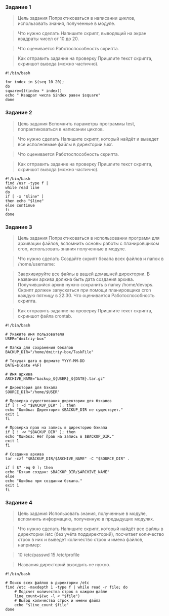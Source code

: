 ### Задание 1
> Цель задания
Попрактиковаться в написании циклов, использовать знания, полученные в модуле.

> Что нужно сделать
Напишите скрипт, выводящий на экран квадраты чисел от 10 до 20.

> Что оценивается
Работоспособность скрипта.

> Как отправить задание на проверку
Пришлите текст скрипта, скриншот вывода (можно частично).
```
#!/bin/bash

for index in $(seq 10 20);
do
square=$((index * index))
echo " Квадрат числа $index равен $square"
done
```

### Задание 2
> Цель задания
Вспомнить параметры программы test, попрактиковаться в написании циклов.

> Что нужно сделать
Напишите скрипт, который найдёт и выведет все исполняемые файлы в директории /usr.

> Что оценивается
Работоспособность скрипта.

> Как отправить задание на проверку
Пришлите текст скрипта, скриншот вывода (можно частично).
```
#!/bin/bash
find /usr -type f |
while read line
do
if [ -x "$line" ]
then echo "$line"
else continue
fi
done

```
### Задание 3
> Цель задания
Попрактиковаться в использовании программ для архивации файлов, вспомнить основы работы с планировщиком cron, использовать знания полученные в модуле.

> Что нужно сделать
Создайте скрипт бэкапа всех файлов и папок в /home/username:

> Заархивируйте все файлы в вашей домашней директории.
В названии архива должна быть дата создания архива.
Получившийся архив нужно сохранить в папку /home/devops.
Скрипт должен запускаться при помощи планировщика cron каждую пятницу в 22:30.
Что оценивается
Работоспособность скрипта.

> Как отправить задание на проверку
Пришлите текст скрипта, скриншот файла crontab.
```
#!/bin/bash

# Укажите имя пользователя
USER="dmitriy-box"

# Папка для сохранения бэкапов
BACKUP_DIR="/home/dmitriy-box/TaskFile"

# Текущая дата в формате YYYY-MM-DD
DATE=$(date +%F)

# Имя архива
ARCHIVE_NAME="backup_${USER}_${DATE}.tar.gz"

# Директория для бэкапа
SOURCE_DIR="/home/$USER"

# Проверка существования директории для бэкапов
if [ ! -d "$BACKUP_DIR" ]; then
echo "Ошибка: Директория $BACKUP_DIR не существует."
exit 1
fi

# Проверка прав на запись в директорию бэкапа
if [ ! -w "$BACKUP_DIR" ]; then
echo "Ошибка: Нет прав на запись в $BACKUP_DIR."
exit 1
fi

# Создание архива
tar -czf "$BACKUP_DIR/$ARCHIVE_NAME" -C "$SOURCE_DIR" .

if [ $? -eq 0 ]; then
echo "Бэкап создан: $BACKUP_DIR/$ARCHIVE_NAME"
else
echo "Ошибка при создании бэкапа."
exit 1
fi
```


### Задание 4
> Цель задания
Использовать знания, полученные в модуле, вспомнить информацию, полученную в предыдущих модулях.

> Что нужно сделать
Напишите скрипт, который найдёт все файлы в директории /etc (без учёта поддиректорий), посчитает количество строк в них и выведет количество строк и имена файлов, например:

>10 /etc/passwd
15 /etc/profile

>Названия директорий выводить не нужно.
```
#!/bin/bash

# Поиск всех файлов в директории /etc
find /etc -maxdepth 1 -type f | while read -r file; do
    # Подсчет количества строк в каждом файле
    line_count=$(wc -l < "$file")
    # Вывод количества строк и имени файла
    echo "$line_count $file"
done
```